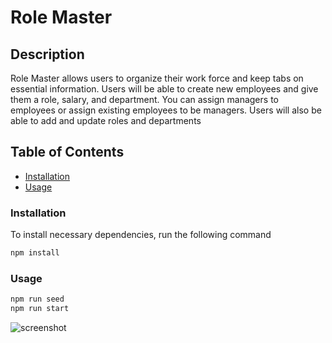 # Role Master


## Description

Role Master allows users to organize their work force and keep tabs on essential information. Users will be able to create new employees and give them a role, salary, and department. You can assign managers to employees or assign existing employees to be managers. Users will also be able to add and update roles and departments

## Table of Contents

- [Installation](#installation)
- [Usage](#usage)

### Installation

To install necessary dependencies, run the following command

```md
npm install
```

### Usage

```md
npm run seed
npm run start
``` 

![screenshot](./assets/images/rolemaster.png)
